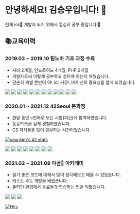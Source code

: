 # 안녕하세요! 김승우입니다! 👋
현재 ios📱 개발자 되기 위해서 열심히 공부 중입니다!📝

## 📚교육이력
### 2019.03 ~ 2019.10 팀노바 기초 과정 수료
- 자바 2개월, 안드로이드 4개월, PHP 2개월
- 개발자로써 어떻게 공부하고 살아야 하는지 배웠습니다.
- 단순히 개발 뿐만이 아니라 커뮤니케이션의 중요성을 알게 되었습니다.

<img src="https://img.shields.io/badge/JAVA-007396?style=for-the-badge&logo=java&logoColor=white"> <img src="https://img.shields.io/badge/Android-3DDC84?style=for-the-badge&logo=Android&logoColor=white"> <img src="https://img.shields.io/badge/PHP-777BB4?style=for-the-badge&logo=PHP&logoColor=white"> <img src="https://img.shields.io/badge/HTML5-E34F26?style=for-the-badge&logo=HTML5&logoColor=white"> <img src="https://img.shields.io/badge/CSS3-1572B6?style=for-the-badge&logo=CSS3&logoColor=white"> <img src="https://img.shields.io/badge/JavaScript-F7DF1E?style=for-the-badge&logo=JavaScript&logoColor=white"> <img src="https://img.shields.io/badge/Ubuntu-E95420?style=for-the-badge&logo=Ubuntu&logoColor=white"> <img src="https://img.shields.io/badge/CentOS-262577?style=for-the-badge&logo=CentOS&logoColor=white"> <img src="https://img.shields.io/badge/Apache-D22128?style=for-the-badge&logo=Apache&logoColor=white"> <img src="https://img.shields.io/badge/MySQL-4479A1?style=for-the-badge&logo=MySQL&logoColor=white"> <img src="https://img.shields.io/badge/VirtualBox-183A61?style=for-the-badge&logo=VirtualBox&logoColor=white"> <img src="https://img.shields.io/badge/AmazonAWS-232F3E?style=for-the-badge&logo=AmazonAWS&logoColor=white">

### 2020.01 ~ 2021.12 42Seoul 본과정
- 한달 동안 c언어로 보는 시험(피신)에 합격하였습니다.
- 동료학습을 깊게 경험하였습니다.
- CS 지식들을 많이 공부하는 시간이었습니다.

[![seunkim's 42 stats](https://badge42.herokuapp.com/api/stats/seunkim)](https://github.com/JaeSeoKim/badge42)

<img src="https://img.shields.io/badge/C-A8B9CC?style=for-the-badge&logo=C&logoColor=white"> <img src="https://img.shields.io/badge/Git-F05032?style=for-the-badge&logo=Git&logoColor=white"> <img src="https://img.shields.io/badge/VIM-019733?style=for-the-badge&logo=VIM&logoColor=white"> <img src="https://img.shields.io/badge/VSCODE-007ACC?style=for-the-badge&logo=VisualStudioCode&logoColor=white"> <img src="https://img.shields.io/badge/cpp-00599C?style=for-the-badge&logo=cpp&logoColor=white"> <img src="https://img.shields.io/badge/Docker-2496ED?style=for-the-badge&logo=Docker&logoColor=white"> <img src="https://img.shields.io/badge/Kubernetes-326CE5?style=for-the-badge&logo=Kubernetes&logoColor=white"> <img src="https://img.shields.io/badge/Python-3776AB?style=for-the-badge&logo=pyhton&logoColor=white">

### 2021.02 ~ 2021.08 야곰🐻 아카데미
- 읽기 좋은 코드에 대해서 많이 생각해보고 배울 수 있었습니다.
- 테스트 주도 개발을 배웠습니다.
- 온라인 환경에서 동료들과 학습하는 법을 익혔습니다.

<img src="https://img.shields.io/badge/Swift-FA7343?style=for-the-badge&logo=Swift&logoColor=white"> <img src="https://img.shields.io/badge/Ios-000000?style=for-the-badge&logo=Ios&logoColor=white"> <img src="https://img.shields.io/badge/GitHub-181717?style=for-the-badge&logo=GitHub&logoColor=white">

[![Hits](https://hits.seeyoufarm.com/api/count/incr/badge.svg?url=https%3A%2F%2Fgithub.com%2Fstevenkim18&count_bg=%2379C83D&title_bg=%23555555&icon=&icon_color=%23E7E7E7&title=hits&edge_flat=false)](https://hits.seeyoufarm.com)



<!--
**stevenkim18/stevenkim18** is a ✨ _special_ ✨ repository because its `README.md` (this file) appears on your GitHub profile.

Here are some ideas to get you started:

- 🔭 I’m currently working on ...
- 🌱 I’m currently learning ...
- 👯 I’m looking to collaborate on ...
- 🤔 I’m looking for help with ...
- 💬 Ask me about ...
- 📫 How to reach me: ...
- 😄 Pronouns: ...
- ⚡ Fun fact: ...
-->
